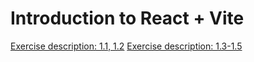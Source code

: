# Introduction to React + Vite

[Exercise description: 1.1, 1.2](https://fullstackopen.com/en/part1/introduction_to_react#exercises-1-1-1-2)
[Exercise description: 1.3-1.5](https://fullstackopen.com/en/part1/java_script#exercises-1-3-1-5)